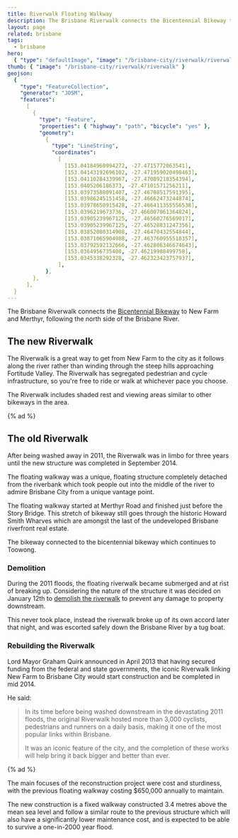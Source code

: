 ```yaml
---
title: Riverwalk Floating Walkway
description: The Brisbane Riverwalk connects the Bicentennial Bikeway to New Farm and Merthyr, following the north side of the Brisbane River.
layout: page
related: brisbane
tags:
  - brisbane
hero:
  { "type": "defaultImage", "image": "/brisbane-city/riverwalk/riverwalk-hero" }
thumb: { "image": "/brisbane-city/riverwalk/riverwalk" }
geojson:
  {
    "type": "FeatureCollection",
    "generator": "JOSM",
    "features":
      [
        {
          "type": "Feature",
          "properties": { "highway": "path", "bicycle": "yes" },
          "geometry":
            {
              "type": "LineString",
              "coordinates":
                [
                  [153.04184960994272, -27.4715772063541],
                  [153.04143192696102, -27.471959020498463],
                  [153.04110284339967, -27.47089218354394],
                  [153.0405206186373, -27.47101571256211],
                  [153.03973588091407, -27.46708517591395],
                  [153.03986245151458, -27.46662473244874],
                  [153.03978650915428, -27.466411355556538],
                  [153.0396219673736, -27.466007061364824],
                  [153.03905239967125, -27.46560276569017],
                  [153.03905239967125, -27.46528831247356],
                  [153.03852080314908, -27.46470432554844],
                  [153.03871065904988, -27.463760955518357],
                  [153.03792592132666, -27.462806346674643],
                  [153.0364956735408, -27.46219988499758],
                  [153.0345338292328, -27.462323423757937],
                ],
            },
        },
      ],
  }
---
```


The Brisbane Riverwalk connects the [Bicentennial Bikeway](../bicentennial-bikeway/) to New Farm and Merthyr, following the north side of the Brisbane River.

## The new Riverwalk

The Riverwalk is a great way to get from New Farm to the city as it follows along the river rather than winding through the steep hills approaching Fortitude Valley. The Riverwalk has segregated pedestrian and cycle infrastructure, so you're free to ride or walk at whichever pace you choose.

The Riverwalk includes shaded rest and viewing areas similar to other bikeways in the area.

{% ad %}

## The old Riverwalk

After being washed away in 2011, the Riverwalk was in limbo for three years until the new structure was completed in September 2014.

The floating walkway was a unique, floating structure completely detached from the riverbank which took people out into the middle of the river to admire Brisbane City from a unique vantage point.

The floating walkway started at Merthyr Road and finished just before the Story Bridge. This stretch of bikeway still goes through the historic Howard Smith Wharves which are amongst the last of the undeveloped Brisbane riverfront real estate.

The bikeway connected to the bicentennial bikeway which continues to Toowong.

### Demolition

During the 2011 floods, the floating riverwalk became submerged and at rist of breaking up. Considering the nature of the structure it was decided on January 12th to <a href="http://www.brisbanetimes.com.au/environment/weather/explosives-destroy-riverwalk-20110112-19nwp.html">demolish the riverwalk</a> to prevent any damage to property downstream.

This never took place, instead the riverwalk broke up of its own accord later that night, and was escorted safely down the Brisbane River by a tug boat.

### Rebuilding the Riverwalk

Lord Mayor Graham Quirk announced in April 2013 that having secured funding from the federal and state governments, the iconic Riverwalk linking New Farm to Brisbane City would start construction and be completed in mid 2014.

He said:

> In its time before being washed downstream in the devastating 2011 floods, the original Riverwalk hosted more than 3,000 cyclists, pedestrians and runners on a daily basis, making it one of the most popular links within Brisbane.
>
> It was an iconic feature of the city, and the completion of these works will help bring it back bigger and better than ever.

{% ad %}

The main focuses of the reconstruction project were cost and sturdiness, with the previous floating walkway costing $650,000 annually to maintain.

The new construction is a fixed walkway constructed 3.4 metres above the mean sea level and follow a similar route to the previous structure which will also have a significantly lower maintenance cost, and is expected to be able to survive a one-in-2000 year flood.
